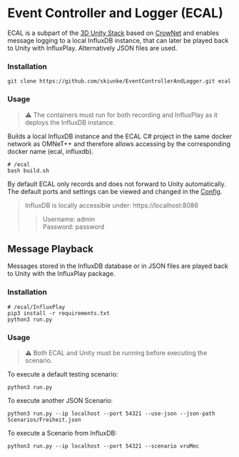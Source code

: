 # Event Controller and Logger (ECAL)

ECAL is a subpart of the [3D Unity Stack](https://github.com/skiunke/CrownetUnity) based on [CrowNet](https://crownet.org/) and
enables message logging to a local InfluxDB instance, that can later be played back to Unity with InfluxPlay. Alternatively JSON files are used.

### Installation

```shell
git clone https://github.com/skiunke/EventControllerAndLogger.git ecal
```

### Usage

> ⚠️ The containers must run for both recording and InfluxPlay as it deploys the InfluxDB instance.

Builds a local InfluxDB instance and the ECAL C# project in the same docker network as OMNeT++ and therefore allows accessing by
the corresponding docker name (ecal, influxdb).

```shell
# /ecal
bash build.sh
```

By default ECAL only records and does not forward to Unity automatically. The default ports and settings can be viewed and changed in the
[Config](https://github.com/skiunke/EventControllerAndLogger/blob/main/EventControllerAndLogger/config.yaml).


> InfluxDB is locally accessible under: https://localhost:8086
> > Username: admin <br>
> > Password: password

## Message Playback

Messages stored in the InfluxDB database or in JSON files are played back to Unity with the InfluxPlay package.

### Installation

```shell
# /ecal/InfluxPlay
pip3 install -r requirements.txt
python3 run.py
```

### Usage

> ⚠️ Both ECAL and Unity must be running before executing the scenario.

To execute a default testing scenario:

```shell
python3 run.py
```

To execute another JSON Scenario:

```shell
python3 run.py --ip localhost --port 54321 --use-json --json-path Scenarios/Freiheit.json
```

To execute a Scenario from InfluxDB:

```shell
python3 run.py --ip localhost --port 54321 --scenario vruMec 
```